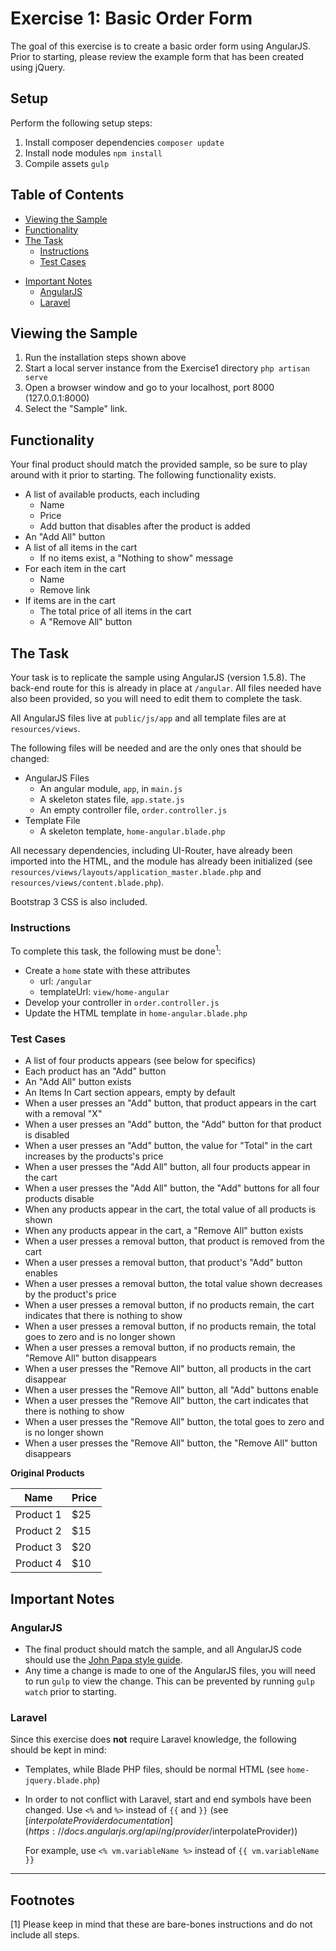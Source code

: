 # Exercise 1: Basic Order Form

The goal of this exercise is to create a basic order form using AngularJS. Prior to starting, please review the example form that has been created using jQuery.

## Setup

Perform the following setup steps:

1. Install composer dependencies
`composer update`
2. Install node modules
`npm install`
3. Compile assets
`gulp`

## Table of Contents

* [Viewing the Sample](#viewingthesample)
* [Functionality](#functionality)
* [The Task](#task)
  - [Instructions](#instructions)
  - [Test Cases](#testcases)
- [Important Notes](#important)
  - [AngularJS](#angularjs)
  - [Laravel](#laravel)

<a name="viewingthesample"></a>
## Viewing the Sample

1. Run the installation steps shown above
2. Start a local server instance from the Exercise1 directory
`php artisan serve`
3. Open a browser window and go to your localhost, port 8000 (127.0.0.1:8000)
4. Select the "Sample" link.

<a name="functionality"></a>
## Functionality

Your final product should match the provided sample, so be sure to play around with it prior to starting. The following functionality exists.

* A list of available products, each including
  * Name
  * Price
  * Add button that disables after the product is added
* An "Add All" button
* A list of all items in the cart
  * If no items exist, a "Nothing to show" message
* For each item in the cart
  * Name
  * Remove link
* If items are in the cart
  * The total price of all items in the cart
  * A "Remove All" button

<a name="task"></a>
## The Task

Your task is to replicate the sample using AngularJS (version 1.5.8). The back-end route for this is already in place at `/angular`. All files needed have also been provided, so you will need to edit them to complete the task.

All AngularJS files live at `public/js/app` and all template files are at `resources/views`.

The following files will be needed and are the only ones that should be changed:

* AngularJS Files
  * An angular module, `app`, in `main.js`
  * A skeleton states file, `app.state.js`
  * An empty controller file, `order.controller.js`
* Template File
  * A skeleton template, `home-angular.blade.php`

All necessary dependencies, including UI-Router, have already been imported into the HTML, and the module has already been initialized (see `resources/views/layouts/application_master.blade.php` and `resources/views/content.blade.php`).

Bootstrap 3 CSS is also included.

<a name="instructions"></a>
### Instructions

To complete this task, the following must be done<sup>1</sup>:

* Create a `home` state with these attributes
  * url: `/angular`
  * templateUrl: `view/home-angular`
* Develop your controller in `order.controller.js`
* Update the HTML template in `home-angular.blade.php`

<a name="testcases"></a>
### Test Cases

* A list of four products appears (see below for specifics)
* Each product has an "Add" button
* An "Add All" button exists
* An Items In Cart section appears, empty by default
* When a user presses an "Add" button, that product appears in the cart with a removal "X"
* When a user presses an "Add" button, the "Add" button for that product is disabled
* When a user presses an "Add" button, the value for "Total" in the cart increases by the products's price
* When a user presses the "Add All" button, all four products appear in the cart
* When a user presses the "Add All" button, the "Add" buttons for all four products disable
* When any products appear in the cart, the total value of all products is shown
* When any products appear in the cart, a "Remove All" button exists
* When a user presses a removal button, that product is removed from the cart
* When a user presses a removal button, that product's "Add" button enables
* When a user presses a removal button, the total value shown decreases by the product's price
* When a user presses a removal button, if no products remain, the cart indicates that there is nothing to show
* When a user presses a removal button, if no products remain, the total goes to zero and is no longer shown
* When a user presses a removal button, if no products remain, the "Remove All" button disappears
* When a user presses the "Remove All" button, all products in the cart disappear
* When a user presses the "Remove All" button, all "Add" buttons enable
* When a user presses the "Remove All" button, the cart indicates that there is nothing to show
* When a user presses the "Remove All" button, the total goes to zero and is no longer shown
* When a user presses the "Remove All" button, the "Remove All" button disappears

**Original Products**

| Name      | Price |
| --------- | ----- |
| Product 1 | $25   |
| Product 2 | $15   |
| Product 3 | $20   |
| Product 4 | $10   |

<a name="important"></a>
## Important Notes

<a name="angularjs"></a>
### AngularJS

* The final product should match the sample, and all AngularJS code should use the [John Papa style guide](https://github.com/johnpapa/angular-styleguide/blob/master/a1/README.md).
* Any time a change is made to one of the AngularJS files, you will need to run `gulp` to view the change. This can be prevented by running `gulp watch` prior to starting.

<a name="laravel"></a>
### Laravel

Since this exercise does **not** require Laravel knowledge, the following should be kept in mind:

* Templates, while Blade PHP files, should be normal HTML (see `home-jquery.blade.php`)
* In order to not conflict with Laravel, start and end symbols have been changed. Use `<%` and `%>` instead of `{{` and `}}` (see [$interpolateProvider documentation](https://docs.angularjs.org/api/ng/provider/$interpolateProvider))

  For example, use `<% vm.variableName %>` instead of `{{ vm.variableName }}`

---
## Footnotes

[1] Please keep in mind that these are bare-bones instructions and do not include all steps.

